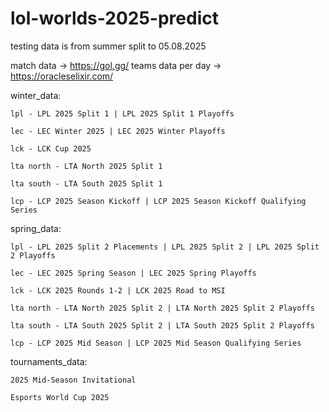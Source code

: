 # lol-worlds-2025-predict
testing data is from summer split to 05.08.2025

match data -> https://gol.gg/
teams data per day -> https://oracleselixir.com/



winter_data:

    lpl - LPL 2025 Split 1 | LPL 2025 Split 1 Playoffs

    lec - LEC Winter 2025 | LEC 2025 Winter Playoffs

    lck - LCK Cup 2025

    lta north - LTA North 2025 Split 1

    lta south - LTA South 2025 Split 1

    lcp - LCP 2025 Season Kickoff | LCP 2025 Season Kickoff Qualifying Series

spring_data:

    lpl - LPL 2025 Split 2 Placements | LPL 2025 Split 2 | LPL 2025 Split 2 Playoffs
    
    lec - LEC 2025 Spring Season | LEC 2025 Spring Playoffs

    lck - LCK 2025 Rounds 1-2 | LCK 2025 Road to MSI

    lta north - LTA North 2025 Split 2 | LTA North 2025 Split 2 Playoffs

    lta south - LTA South 2025 Split 2 | LTA South 2025 Split 2 Playoffs

    lcp - LCP 2025 Mid Season | LCP 2025 Mid Season Qualifying Series

tournaments_data:

    2025 Mid-Season Invitational

    Esports World Cup 2025
